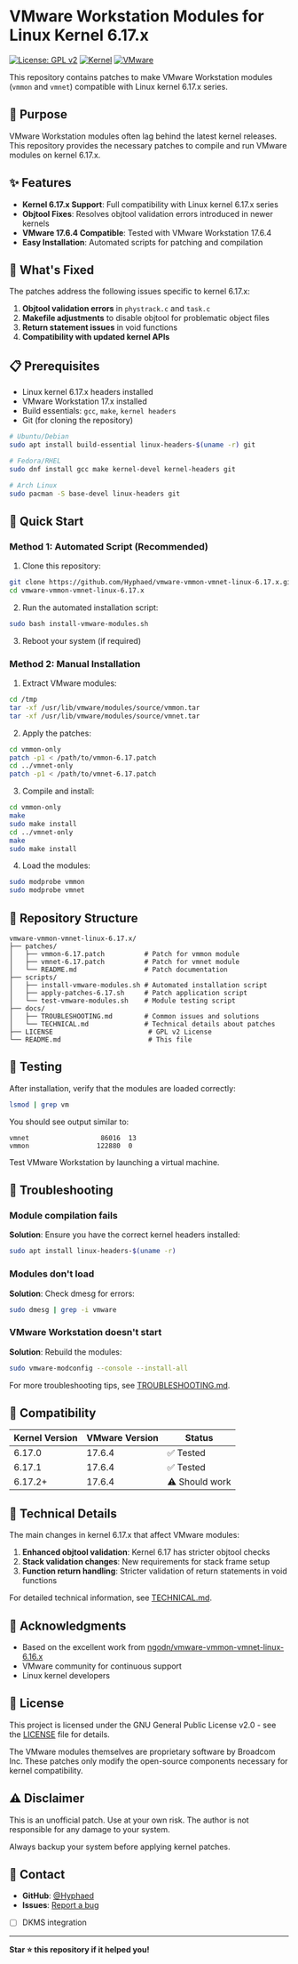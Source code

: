 # VMware Workstation Modules for Linux Kernel 6.17.x

[![License: GPL v2](https://img.shields.io/badge/License-GPL%20v2-blue.svg)](https://www.gnu.org/licenses/old-licenses/gpl-2.0.en.html)
[![Kernel](https://img.shields.io/badge/Kernel-6.17.x-orange.svg)](https://kernel.org/)
[![VMware](https://img.shields.io/badge/VMware-17.6.4-green.svg)](https://www.vmware.com/)

This repository contains patches to make VMware Workstation modules (`vmmon` and `vmnet`) compatible with Linux kernel 6.17.x series.

## 🎯 Purpose

VMware Workstation modules often lag behind the latest kernel releases. This repository provides the necessary patches to compile and run VMware modules on kernel 6.17.x.

## ✨ Features

- **Kernel 6.17.x Support**: Full compatibility with Linux kernel 6.17.x series
- **Objtool Fixes**: Resolves objtool validation errors introduced in newer kernels
- **VMware 17.6.4 Compatible**: Tested with VMware Workstation 17.6.4
- **Easy Installation**: Automated scripts for patching and compilation

## 🔧 What's Fixed

The patches address the following issues specific to kernel 6.17.x:

1. **Objtool validation errors** in `phystrack.c` and `task.c`
2. **Makefile adjustments** to disable objtool for problematic object files
3. **Return statement issues** in void functions
4. **Compatibility with updated kernel APIs**

## 📋 Prerequisites

- Linux kernel 6.17.x headers installed
- VMware Workstation 17.x installed
- Build essentials: `gcc`, `make`, `kernel headers`
- Git (for cloning the repository)

```bash
# Ubuntu/Debian
sudo apt install build-essential linux-headers-$(uname -r) git

# Fedora/RHEL
sudo dnf install gcc make kernel-devel kernel-headers git

# Arch Linux
sudo pacman -S base-devel linux-headers git
```

## 🚀 Quick Start

### Method 1: Automated Script (Recommended)

1. Clone this repository:
```bash
git clone https://github.com/Hyphaed/vmware-vmmon-vmnet-linux-6.17.x.git
cd vmware-vmmon-vmnet-linux-6.17.x
```

2. Run the automated installation script:
```bash
sudo bash install-vmware-modules.sh
```

3. Reboot your system (if required)

### Method 2: Manual Installation

1. Extract VMware modules:
```bash
cd /tmp
tar -xf /usr/lib/vmware/modules/source/vmmon.tar
tar -xf /usr/lib/vmware/modules/source/vmnet.tar
```

2. Apply the patches:
```bash
cd vmmon-only
patch -p1 < /path/to/vmmon-6.17.patch
cd ../vmnet-only
patch -p1 < /path/to/vmnet-6.17.patch
```

3. Compile and install:
```bash
cd vmmon-only
make
sudo make install
cd ../vmnet-only
make
sudo make install
```

4. Load the modules:
```bash
sudo modprobe vmmon
sudo modprobe vmnet
```

## 📁 Repository Structure

```
vmware-vmmon-vmnet-linux-6.17.x/
├── patches/
│   ├── vmmon-6.17.patch          # Patch for vmmon module
│   ├── vmnet-6.17.patch          # Patch for vmnet module
│   └── README.md                 # Patch documentation
├── scripts/
│   ├── install-vmware-modules.sh # Automated installation script
│   ├── apply-patches-6.17.sh     # Patch application script
│   └── test-vmware-modules.sh    # Module testing script
├── docs/
│   ├── TROUBLESHOOTING.md        # Common issues and solutions
│   └── TECHNICAL.md              # Technical details about patches
├── LICENSE                        # GPL v2 License
└── README.md                      # This file
```

## 🧪 Testing

After installation, verify that the modules are loaded correctly:

```bash
lsmod | grep vm
```

You should see output similar to:
```
vmnet                  86016  13
vmmon                 122880  0
```

Test VMware Workstation by launching a virtual machine.

## 🐛 Troubleshooting

### Module compilation fails

**Solution**: Ensure you have the correct kernel headers installed:
```bash
sudo apt install linux-headers-$(uname -r)
```

### Modules don't load

**Solution**: Check dmesg for errors:
```bash
sudo dmesg | grep -i vmware
```

### VMware Workstation doesn't start

**Solution**: Rebuild the modules:
```bash
sudo vmware-modconfig --console --install-all
```

For more troubleshooting tips, see [TROUBLESHOOTING.md](docs/TROUBLESHOOTING.md).

## 🔄 Compatibility

| Kernel Version | VMware Version | Status |
|---------------|----------------|--------|
| 6.17.0        | 17.6.4         | ✅ Tested |
| 6.17.1        | 17.6.4         | ✅ Tested |
| 6.17.2+       | 17.6.4         | ⚠️ Should work |

## 📝 Technical Details

The main changes in kernel 6.17.x that affect VMware modules:

1. **Enhanced objtool validation**: Kernel 6.17 has stricter objtool checks
2. **Stack validation changes**: New requirements for stack frame setup
3. **Function return handling**: Stricter validation of return statements in void functions

For detailed technical information, see [TECHNICAL.md](docs/TECHNICAL.md).

## 🙏 Acknowledgments

- Based on the excellent work from [ngodn/vmware-vmmon-vmnet-linux-6.16.x](https://github.com/ngodn/vmware-vmmon-vmnet-linux-6.16.x)
- VMware community for continuous support
- Linux kernel developers

## 📜 License

This project is licensed under the GNU General Public License v2.0 - see the [LICENSE](LICENSE) file for details.

The VMware modules themselves are proprietary software by Broadcom Inc. These patches only modify the open-source components necessary for kernel compatibility.

## ⚠️ Disclaimer

This is an unofficial patch. Use at your own risk. The author is not responsible for any damage to your system.

Always backup your system before applying kernel patches.

## 📧 Contact

- **GitHub**: [@Hyphaed](https://github.com/Hyphaed)
- **Issues**: [Report a bug](https://github.com/Hyphaed/vmware-vmmon-vmnet-linux-6.17.x/issues)
- [ ] DKMS integration

---

**Star ⭐ this repository if it helped you!**
